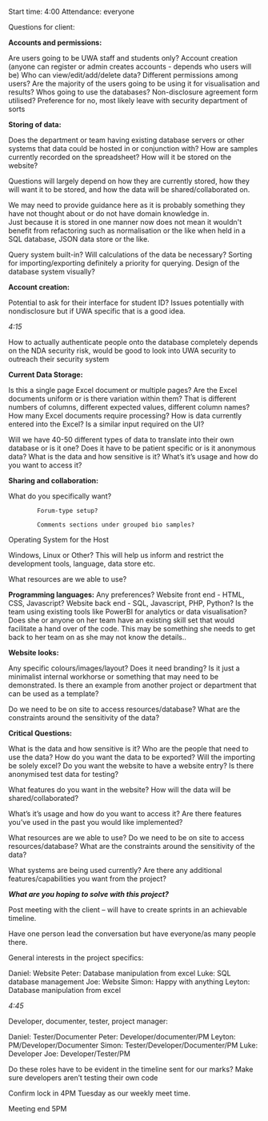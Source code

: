 Start time: 4:00
Attendance: everyone


Questions for client:

**Accounts and permissions:**

Are users going to be UWA staff and students only?
Account creation (anyone can register or admin creates accounts - depends who users will be)
Who can view/edit/add/delete data?
Different permissions among users?
Are the majority of the users going to be using it for visualisation and results?
Whos going to use the databases? 
Non-disclosure agreement form utilised? Preference for no, most likely leave with security department of sorts
 
**Storing of data:**

Does the department or team having existing database servers or other systems that data could be hosted in or conjunction with?
How are samples currently recorded on the spreadsheet?
How will it be stored on the website?

Questions will largely depend on how they are currently stored, how they will want it to be stored, and how the data will be shared/collaborated on.

We may need to provide guidance here as it is probably something they have not thought about or do not have domain knowledge in.  
Just because it is stored in one manner now does not mean it wouldn't benefit from refactoring such as normalisation or the like when held in a SQL database, JSON data store or the like.
 
Query system built-in? Will calculations of the data be necessary?
Sorting for importing/exporting definitely a priority for querying.
Design of the database system visually?
 
**Account creation:** 

Potential to ask for their interface for student ID? Issues potentially with nondisclosure but if UWA specific that is a good idea.
 
_4:15_

How to actually authenticate people onto the database completely depends on the NDA security risk, would be good to look into UWA security to outreach their security system
 
**Current Data Storage:**

Is this a single page Excel document or multiple pages?
Are the Excel documents uniform or is there variation within them?  That is different numbers of columns, different expected values, different column names?
How many Excel documents require processing?
How is data currently entered into the Excel? 
Is a similar input required on the UI?
 
Will we have 40-50 different types of data to translate into their own database or is it one?
Does it have to be patient specific or is it anonymous data?
What is the data and how sensitive is it?
What’s it’s usage and how do you want to access it?
 
**Sharing and collaboration:**

What do you specifically want?

        	Forum-type setup?

        	Comments sections under grouped bio samples?
Operating System for the Host

Windows, Linux or Other?  This
will help us inform and restrict the development tools, language, data store
etc.
 
What resources are we able to use?

**Programming languages:**
Any preferences?
        	Website front end - HTML, CSS, Javascript?
        	Website back end - SQL, Javascript, PHP, Python?
Is the team using existing tools
like PowerBI for analytics or data visualisation?
Does she or anyone on her team have
an existing skill set that would facilitate a hand over of the code.  This
may be something she needs to get back to her team on as she may not know the
details..  

**Website looks:**

Any specific colours/images/layout?
Does it need branding? Is it just a
minimalist internal workhorse or something that may need to be demonstrated.
Is there an example from another
project or department that can be used as a template?
 
Do we need to be on site to access resources/database? What are the constraints around the sensitivity of the data?
 
 
 
**Critical Questions:**

What is the data and how sensitive is it?
            	Who are the people that need to use the data?
            	How do you want the data to be exported?
            	Will the importing be solely excel?
            	Do you want the website to have a website entry?
            	Is there anonymised test data for testing?
                        
What features do you want in the website?
            	How will the data will be shared/collaborated?
                        
What’s it’s usage and how do you want to access it?
Are there features you’ve used in the past you would like implemented?

What resources are we able to use?
Do we need to be on site to access resources/database? What are the constraints around the sensitivity of the data?
 
What systems are being used currently?
Are there any additional features/capabilities you want from the project?

**_What are you hoping to solve with this project?_**



Post meeting with the client – will have to create sprints in an achievable timeline.
 
Have one person lead the conversation but have everyone/as many people there.
 

General interests in the project specifics:
 
Daniel:
Website
Peter:
Database manipulation from excel
Luke:
SQL database management
Joe:
Website
Simon:
Happy with anything
Leyton:
Database manipulation from excel
 
 
_4:45_
 
 
Developer, documenter, tester, project manager:
 
Daniel: Tester/Documenter
Peter: Developer/documenter/PM
Leyton: PM/Developer/Documenter
Simon: Tester/Developer/Documenter/PM
Luke: Developer
Joe: Developer/Tester/PM
 
 
 
Do these roles have to be evident in the timeline sent for our marks?
Make sure developers aren’t testing their own code
 
Confirm lock in 4PM Tuesday as our weekly meet time.
 
Meeting end 5PM

